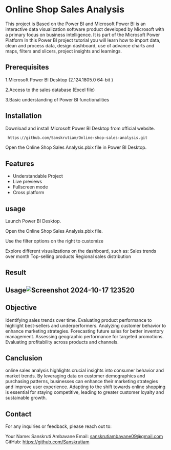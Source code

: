 
# Online Shop Sales Analysis

This project is Based on the Power BI and Microsoft Power BI is an interactive data visualization software product developed by Microsoft with a primary focus on business intelligence. It is part of the Microsoft Power Platform
In this Power BI project tutorial you will learn how to import data, clean and process data, design dashboard, use of advance charts and maps, filters and slicers, project insights and learnings.
##  Prerequisites
1.Microsoft Power BI Desktop (2.124.1805.0 64-bit )

2.Access to the sales database (Excel file)

3.Basic understanding of Power BI functionalities
## Installation

Download and install Microsoft Power BI Desktop from official website.

```bash
 https://github.com/Sanskrutiam/Online-shop-sales-analysis.git
```
Open the Online Shop Sales Analysis.pbix file in Power BI Desktop.
## Features

- Understandable Project
- Live previews
- Fullscreen mode
- Cross platform


## usage


Launch Power BI Desktop.

Open the Online Shop Sales Analysis.pbix file.

Use the filter options on the right to customize 

Explore different visualizations on the dashboard, such as:
Sales trends over month
Top-selling products
Regional sales distribution

## Result
## Usage![Screenshot 2024-10-17 123520](https://github.com/user-attachments/assets/e95ae05e-4892-4e28-8599-ea5663fcbd18)







## Objective
Identifying sales trends over time.
Evaluating product performance to highlight best-sellers and underperformers.
Analyzing customer behavior to enhance marketing strategies.
Forecasting future sales for better inventory management.
Assessing geographic performance for targeted promotions.
Evaluating profitability across products and channels.


## Canclusion 
online sales analysis highlights crucial insights into consumer behavior and market trends. By leveraging data on customer demographics and purchasing patterns, businesses can enhance their marketing strategies and improve user experience. Adapting to the shift towards online shopping is essential for staying competitive, leading to greater customer loyalty and sustainable growth. 

## Contact
For any inquiries or feedback, please reach out to:

Your Name: Sanskruti Ambavane
Email: sanskrutiambavane09@gmail.com
GitHub: https://github.com/Sanskrutiam
